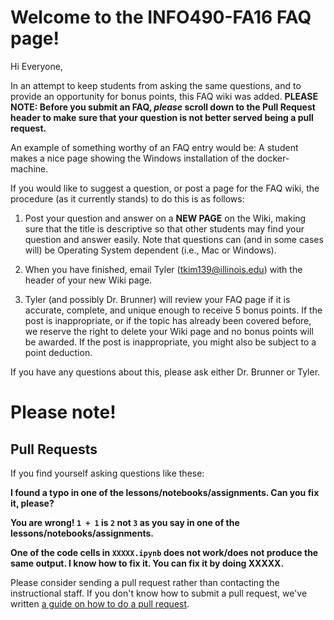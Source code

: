# Welcome to the INFO490-FA16 FAQ page!

Hi Everyone,

In an attempt to keep students from asking the same questions, and to provide an opportunity for bonus points, this FAQ wiki was added. **PLEASE NOTE: Before you submit an FAQ, _please_ scroll down to the Pull Request header to make sure that your question is not better served being a pull request.**

An example of something worthy of an FAQ entry would be: A student makes a nice page showing the Windows installation of the docker-machine. 

If you would like to suggest a question, or post a page for the FAQ wiki, the procedure (as it currently stands) to do this is as follows:

1) Post your question and answer on a **NEW PAGE** on the Wiki, making sure that the title is descriptive so that other students may find your question and answer easily. Note that questions can (and in some cases will) be Operating System dependent (i.e., Mac or Windows).

2) When you have finished, email Tyler (tkim139@illinois.edu) with the header of your new Wiki page.

3) Tyler (and possibly Dr. Brunner) will review your FAQ page if it is accurate, complete, and unique enough to receive 5 bonus points.  If the post is inappropriate, or if the topic has already been covered before, we reserve the right to delete your Wiki page and no bonus points will be awarded.  If the post is inappropriate, you might also be subject to a point deduction.

If you have any questions about this, please ask either Dr. Brunner or Tyler.


# Please note!
## Pull Requests

If you find yourself asking questions like these: 

**I found a typo in one of the lessons/notebooks/assignments. Can you fix it, please?**

**You are wrong! `1 + 1` is `2` not `3` as you say in one of the lessons/notebooks/assignments.**

**One of the code cells in `XXXXX.ipynb` does not work/does not produce the same output. I know how to fix it. You can fix it by doing XXXXX.**

Please consider sending a pull request rather than contacting the instructional staff. If you don't know how to submit a pull request, we've written [a guide on how to do a pull request](https://github.com/lcdm-uiuc/info490-sp17/blob/master/CONTRIBUTING.md).

